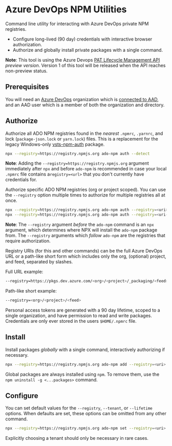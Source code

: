 # Azure DevOps NPM Utilities

Command line utility for interacting with Azure DevOps private NPM registries.

- Configure long-lived (90 day) credentials with interactive browser authorization.
- Authorize and globally install private packages with a single command.

**Note**: This tool is using the Azure Devops [PAT Lifecycle Management API](https://docs.microsoft.com/en-us/rest/api/azure/devops/tokens/pats) _preview version_. Version 1 of this tool will be released when the API reaches non-preview status.

## Prerequisites

You will need an [Azure DevOps](https://azure.microsoft.com/en-us/services/devops/) organization which is [connected to AAD](https://docs.microsoft.com/en-us/azure/devops/organizations/accounts/connect-organization-to-azure-ad), and an AAD user which is a member of both the organization and directory.

## Authorize

Authorize all ADO NPM registries found in the _nearest_ `.npmrc`, `.yarnrc`, and lock (`package-json.lock` or `yarn.lock`) files. This is a replacement for the legacy Windows-only [vsts-npm-auth](https://www.npmjs.com/package/vsts-npm-auth) package.

```bash
npx --registry=https://registry.npmjs.org ado-npm auth --detect
```

**Note**: Adding the `--registry=https://registry.npmjs.org` argument immediately after `npx` and before `ado-npm` is recommended in case your local `.npmrc` file contains a`registry=<url>` that you don't currently have credentials for.

Authorize specific ADO NPM registries (org or project scoped). You can use the `--registry` option multiple times to authorize for multiple registries all at once.

```bash
npx --registry=https://registry.npmjs.org ado-npm auth --registry=<uri>
npx --registry=https://registry.npmjs.org ado-npm auth --registry=<uri-1> --registry=<uri-2>
```

**Note**: The `--registry` argument _before_ the `ado-npm` command is an `npx` argument, which determines where NPX will install the `ado-npm` package from. The `--registry` arguments which _follow_ `ado-npm` are the registries that require authorization.

Registry URIs (for this and other commands) can be the full Azure DevOps URL or a path-like short form which includes only the org, (optional) project, and feed, separated by slashes.

Full URL example:

```bash
--registry=https://pkgs.dev.azure.com/<org>/<project>/_packaging/<feed>/npm/registry/
```

Path-like short example:

```bash
--registry=<org>/<project>/<feed>
```

Personal access tokens are generated with a 90 day lifetime, scoped to a single organization, and have permission to read and write packages. Credentials are only ever stored in the users `$HOME/.npmrc` file.

## Install

Install packages _globally_ with a single command, interactively authorizing if necessary.

```bash
npx --registry=https://registry.npmjs.org ado-npm add --registry=<uri> <...packages>
```

Global packages are always installed using `npm`. To remove them, use the `npm uninstall -g <...packages>` command.

## Configure

You can set default values for the `--registry`, `--tenant`, or `--lifetime` options. When defaults are set, these options can be omitted from any other command.

```bash
npx --registry=https://registry.npmjs.org ado-npm set --registry=<uri> --lifetime=<days> --tenant=<value>
```

Explicitly choosing a tenant should only be necessary in rare cases.
